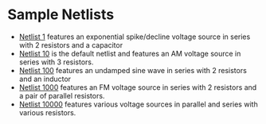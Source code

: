 # Sample Netlists

* [Netlist 1](/Sample%20Netlist/test_netlist_1.cir) features an exponential spike/decline voltage source in series with 2 resistors and a capacitor
* [Netlist 10](/Sample%20Netlist/test_netlist_10.cir) is the default netlist and features an AM voltage source in series with 3 resistors.
* [Netlist 100](/Sample%20Netlist/test_netlist_100.cir) features an undamped sine wave in series with 2 resistors and an inductor
* [Netlist 1000](/Sample%20Netlist/test_netlist_1000.cir) features an FM voltage source in series with 2 resistors and a pair of parallel resistors.
* [Netlist 10000](/Sample%20Netlists/test_netlist_10000.cir) features various voltage sources in parallel and series with various resistors.
